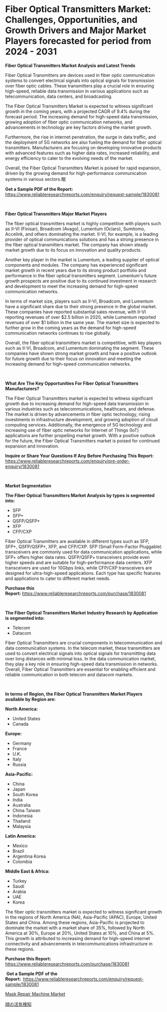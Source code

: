 <p><h1>Fiber Optical Transmitters Market: Challenges, Opportunities, and Growth Drivers and Major Market Players forecasted for period from 2024 - 2031</h1></p><p><strong>Fiber Optical Transmitters Market Analysis and Latest Trends</strong></p>
<p><p>Fiber Optical Transmitters are devices used in fiber optic communication systems to convert electrical signals into optical signals for transmission over fiber optic cables. These transmitters play a crucial role in ensuring high-speed, reliable data transmission in various applications such as telecommunication, data centers, and broadcasting.</p><p>The Fiber Optical Transmitters Market is expected to witness significant growth in the coming years, with a projected CAGR of 9.4% during the forecast period. The increasing demand for high-speed data transmission, growing adoption of fiber optic communication networks, and advancements in technology are key factors driving the market growth.</p><p>Furthermore, the rise in internet penetration, the surge in data traffic, and the deployment of 5G networks are also fueling the demand for fiber optical transmitters. Manufacturers are focusing on developing innovative products with advanced features such as higher data rates, increased reliability, and energy efficiency to cater to the evolving needs of the market.</p><p>Overall, the Fiber Optical Transmitters Market is poised for rapid expansion, driven by the growing demand for high-performance communication systems in various sectors.眠</p></p>
<p><strong>Get a Sample PDF of the Report:&nbsp;</strong> <a href="https://www.reliableresearchreports.com/enquiry/request-sample/1830081">https://www.reliableresearchreports.com/enquiry/request-sample/1830081</a></p>
<p>&nbsp;</p>
<p><strong>Fiber Optical Transmitters Major Market Players</strong></p>
<p><p>The fiber optical transmitters market is highly competitive with players such as II-VI (Finisar), Broadcom (Avago), Lumentum (Oclaro), Sumitomo, Accelink, and others dominating the market. II-VI, for example, is a leading provider of optical communications solutions and has a strong presence in the fiber optical transmitters market. The company has shown steady market growth due to its focus on innovation and quality products.</p><p>Another key player in the market is Lumentum, a leading supplier of optical components and modules. The company has experienced significant market growth in recent years due to its strong product portfolio and performance in the fiber optical transmitters segment. Lumentum's future growth prospects are positive due to its continued investment in research and development to meet the increasing demand for high-speed communication networks.</p><p>In terms of market size, players such as II-VI, Broadcom, and Lumentum have a significant share due to their strong presence in the global market. These companies have reported substantial sales revenue, with II-VI reporting revenues of over $2.5 billion in 2020, while Lumentum reported revenues of over $1 billion in the same year. The market size is expected to further grow in the coming years as the demand for high-speed communication networks continues to rise globally.</p><p>Overall, the fiber optical transmitters market is competitive, with key players such as II-VI, Broadcom, and Lumentum dominating the segment. These companies have shown strong market growth and have a positive outlook for future growth due to their focus on innovation and meeting the increasing demand for high-speed communication networks.</p></p>
<p>&nbsp;</p>
<p><strong>What Are The Key Opportunities For Fiber Optical Transmitters Manufacturers?</strong></p>
<p><p>The Fiber Optical Transmitters market is expected to witness significant growth due to increasing demand for high-speed data transmission in various industries such as telecommunications, healthcare, and defense. The market is driven by advancements in fiber optic technology, rising investments in infrastructure development, and growing adoption of cloud computing services. Additionally, the emergence of 5G technology and increasing use of fiber optic networks for Internet of Things (IoT) applications are further propelling market growth. With a positive outlook for the future, the Fiber Optical Transmitters market is poised for continued expansion and innovation.</p></p>
<p><strong>Inquire or Share Your Questions If Any Before Purchasing This Report:</strong> <a href="https://www.reliableresearchreports.com/enquiry/pre-order-enquiry/1830081">https://www.reliableresearchreports.com/enquiry/pre-order-enquiry/1830081</a></p>
<p>&nbsp;</p>
<p><strong>Market Segmentation</strong></p>
<p><strong>The Fiber Optical Transmitters Market Analysis by types is segmented into:</strong></p>
<p><ul><li>SFP</li><li>SFP+</li><li>QSFP/QSFP+</li><li>XFP</li><li>CFP/CXP</li></ul></p>
<p><p>Fiber Optical Transmitters are available in different types such as SFP, SFP+, QSFP/QSFP+, XFP, and CFP/CXP. SFP (Small Form-Factor Pluggable) transceivers are commonly used for data communication applications, while SFP+ offers higher data rates. QSFP/QSFP+ transceivers provide even higher speeds and are suitable for high-performance data centers. XFP transceivers are used for 10Gbps links, while CFP/CXP transceivers are designed for ultra-high-speed applications. Each type has specific features and applications to cater to different market needs.</p></p>
<p><strong>Purchase this Report:&nbsp;</strong><a href="https://www.reliableresearchreports.com/purchase/1830081">https://www.reliableresearchreports.com/purchase/1830081</a></p>
<p>&nbsp;</p>
<p><strong>The Fiber Optical Transmitters Market Industry Research by Application is segmented into:</strong></p>
<p><ul><li>Telecom</li><li>Datacom</li></ul></p>
<p><p>Fiber Optical Transmitters are crucial components in telecommunication and data communication systems. In the telecom market, these transmitters are used to convert electrical signals into optical signals for transmitting data over long distances with minimal loss. In the data communication market, they play a key role in ensuring high-speed data transmission in networks. Overall, Fiber Optical Transmitters are essential for enabling efficient and reliable communication in both telecom and datacom markets.</p></p>
<p>&nbsp;</p>
<p><strong>In terms of Region, the Fiber Optical Transmitters Market Players available by Region are:</strong></p>
<p>
    <p> <strong> North America: </strong>
        <ul>
            <li>United States</li>
            <li>Canada</li>
        </ul>
        </p> 
    <p> <strong> Europe: </strong>
        <ul>
            <li>Germany</li>
            <li>France</li>
            <li>U.K.</li>
            <li>Italy</li>
            <li>Russia</li>
        </ul>
        </p> 
    <p> <strong> Asia-Pacific: </strong>
        <ul>
            <li>China</li>
            <li>Japan</li>
            <li>South Korea</li>
            <li>India</li>
            <li>Australia</li>
            <li>China Taiwan</li>
            <li>Indonesia</li>
            <li>Thailand</li>
            <li>Malaysia</li>
        </ul>
        </p> 
    <p> <strong> Latin America: </strong>
        <ul>
            <li>Mexico</li>
            <li>Brazil</li>
            <li>Argentina Korea</li>
            <li>Colombia</li>
        </ul>
        </p> 
    <p> <strong> Middle East & Africa: </strong>
        <ul>
            <li>Turkey</li>
            <li>Saudi</li>
            <li>Arabia</li>
            <li>UAE</li>
            <li>Korea</li>
        </ul>
    </p>
    </p>
<p><p>The fiber optic transmitters market is expected to witness significant growth in the regions of North America (NA), Asia-Pacific (APAC), Europe, United States and China. Among these regions, Asia-Pacific is projected to dominate the market with a market share of 35%, followed by North America at 30%, Europe at 20%, United States at 10%, and China at 5%. This growth is attributed to increasing demand for high-speed internet connectivity and advancements in telecommunications infrastructure in these regions.</p></p>
<p><strong>Purchase this Report: </strong><a href="https://www.reliableresearchreports.com/purchase/1830081">https://www.reliableresearchreports.com/purchase/1830081</a></p>
<p>&nbsp;<strong>Get a Sample PDF of the Report:&nbsp;&nbsp;</strong><a href="https://www.reliableresearchreports.com/enquiry/request-sample/1830081">https://www.reliableresearchreports.com/enquiry/request-sample/1830081</a></p>
<p><strong></strong></p>
<p><p><a href="https://github.com/RichRobinson5/Market-Research-Report-List-4/blob/main/mask-repair-machine-market.md">Mask Repair Machine Market</a></p><p><a href="https://github.com/oqoeusbvpadwjs08/Market-Research-Report-List-1/blob/main/247224013538.md">顔の活気検知</a></p></p>